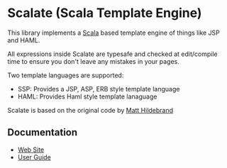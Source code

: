 Scalate (Scala Template Engine)
===============================

This library implements a [Scala](http://www.scala-lang.org) based template engine of things like JSP and HAML.

All expressions inside Scalate are typesafe and checked at edit/compile time to ensure you don't leave any mistakes in your pages.

Two template languages are supported:
  * SSP: Provides a JSP, ASP, ERB style template language
  * HAML: Provides Haml style template lanaguage

Scalate is based on the original code by [Matt Hildebrand](http://github.com/matthild/serverpages)

Documentation
-------------

* [Web Site](http://scalate.fusesource.org/)
* [User Guide](http://scalate.fusesource.org/documentation/manual/book.html)


